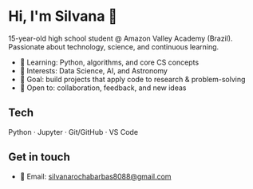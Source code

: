 # Hi, I'm Silvana 👋

15-year-old high school student @ Amazon Valley Academy (Brazil).  
Passionate about technology, science, and continuous learning.

- 🌱 Learning: Python, algorithms, and core CS concepts  
- 🔭 Interests: Data Science, AI, and Astronomy  
- 🧪 Goal: build projects that apply code to research & problem-solving  
- 🤝 Open to: collaboration, feedback, and new ideas

## Tech
Python · Jupyter · Git/GitHub · VS Code

## Get in touch
- 📧 Email: <silvanarochabarbas8088@gmail.com>

